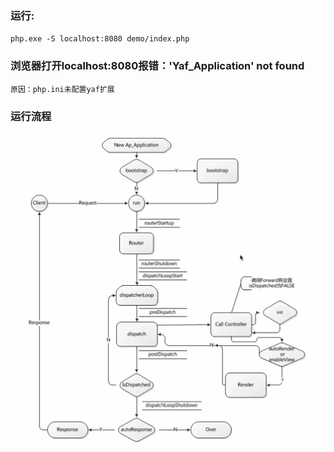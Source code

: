 ### 运行: 
`php.exe -S localhost:8080 demo/index.php`
### 浏览器打开localhost:8080报错：'Yaf_Application' not found
`原因：php.ini未配置yaf扩展`
### 运行流程
![运行流程.png](运行流程.png)